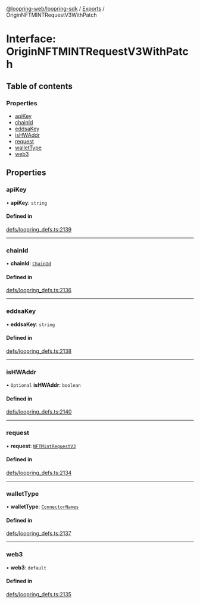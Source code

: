 [@loopring-web/loopring-sdk](../README.md) / [Exports](../modules.md) / OriginNFTMINTRequestV3WithPatch

# Interface: OriginNFTMINTRequestV3WithPatch

## Table of contents

### Properties

- [apiKey](OriginNFTMINTRequestV3WithPatch.md#apikey)
- [chainId](OriginNFTMINTRequestV3WithPatch.md#chainid)
- [eddsaKey](OriginNFTMINTRequestV3WithPatch.md#eddsakey)
- [isHWAddr](OriginNFTMINTRequestV3WithPatch.md#ishwaddr)
- [request](OriginNFTMINTRequestV3WithPatch.md#request)
- [walletType](OriginNFTMINTRequestV3WithPatch.md#wallettype)
- [web3](OriginNFTMINTRequestV3WithPatch.md#web3)

## Properties

### apiKey

• **apiKey**: `string`

#### Defined in

[defs/loopring_defs.ts:2139](https://github.com/Loopring/loopring_sdk/blob/9d83b66/src/defs/loopring_defs.ts#L2139)

___

### chainId

• **chainId**: [`ChainId`](../enums/ChainId.md)

#### Defined in

[defs/loopring_defs.ts:2136](https://github.com/Loopring/loopring_sdk/blob/9d83b66/src/defs/loopring_defs.ts#L2136)

___

### eddsaKey

• **eddsaKey**: `string`

#### Defined in

[defs/loopring_defs.ts:2138](https://github.com/Loopring/loopring_sdk/blob/9d83b66/src/defs/loopring_defs.ts#L2138)

___

### isHWAddr

• `Optional` **isHWAddr**: `boolean`

#### Defined in

[defs/loopring_defs.ts:2140](https://github.com/Loopring/loopring_sdk/blob/9d83b66/src/defs/loopring_defs.ts#L2140)

___

### request

• **request**: [`NFTMintRequestV3`](NFTMintRequestV3.md)

#### Defined in

[defs/loopring_defs.ts:2134](https://github.com/Loopring/loopring_sdk/blob/9d83b66/src/defs/loopring_defs.ts#L2134)

___

### walletType

• **walletType**: [`ConnectorNames`](../enums/ConnectorNames.md)

#### Defined in

[defs/loopring_defs.ts:2137](https://github.com/Loopring/loopring_sdk/blob/9d83b66/src/defs/loopring_defs.ts#L2137)

___

### web3

• **web3**: `default`

#### Defined in

[defs/loopring_defs.ts:2135](https://github.com/Loopring/loopring_sdk/blob/9d83b66/src/defs/loopring_defs.ts#L2135)
